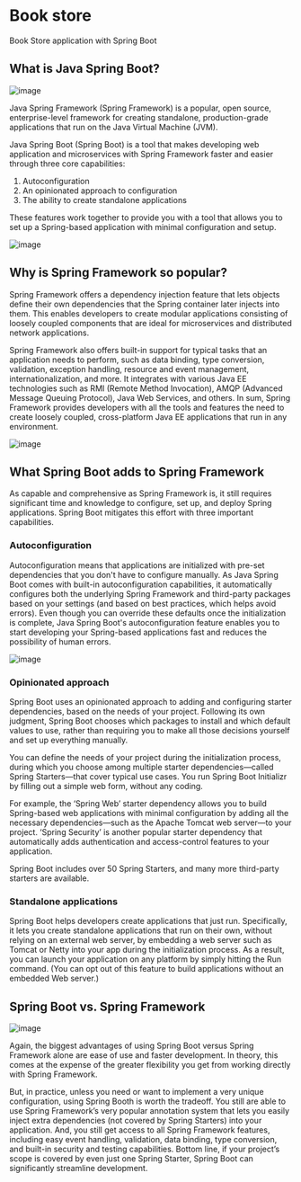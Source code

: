 # Book store
Book Store application with Spring Boot

## What is Java Spring Boot?

![image](https://miro.medium.com/max/900/1*yrDm830mTFebJQ8D7SCyCw.jpeg)

Java Spring Framework (Spring Framework) is a popular, open source, enterprise-level framework for creating standalone, production-grade applications that run on the Java Virtual Machine (JVM).

Java Spring Boot (Spring Boot) is a tool that makes developing web application and microservices with Spring Framework faster and easier through three core capabilities:

1. Autoconfiguration
2. An opinionated approach to configuration
3. The ability to create standalone applications

These features work together to provide you with a tool that allows you to set up a Spring-based application with minimal configuration and setup.

![image](https://se.ewi.tudelft.nl/desosa2019/chapters/spring-boot/images/spring-boot/spring_versions.PNG)

## Why is Spring Framework so popular?

Spring Framework offers a dependency injection feature that lets objects define their own dependencies that the Spring container later injects into them. This enables developers to create modular applications consisting of loosely coupled components that are ideal for microservices and distributed network applications.

Spring Framework also offers built-in support for typical tasks that an application needs to perform, such as data binding, type conversion, validation, exception handling, resource and event management, internationalization, and more. It integrates with various Java EE technologies such as RMI (Remote Method Invocation), AMQP (Advanced Message Queuing Protocol), Java Web Services, and others. In sum, Spring Framework provides developers with all the tools and features the need to create loosely coupled, cross-platform Java EE applications that run in any environment.

![image](https://1.bp.blogspot.com/-4AdVIZp1Rjo/XpmsmctsJ1I/AAAAAAAAeP4/mNiycr0Np6Q_2G8mPFmaEFw_1fCvvr9MwCLcBGAsYHQ/w1200-h630-p-k-no-nu/Top%2B20%2BSpring%2BBoot%2BInterview%2BQuestions%2Bwith%2BAnswers.png)

## What Spring Boot adds to Spring Framework

As capable and comprehensive as Spring Framework is, it still requires significant time and knowledge to configure, set up, and deploy Spring applications. Spring Boot mitigates this effort with three important capabilities.

### Autoconfiguration
Autoconfiguration means that applications are initialized with pre-set dependencies that you don't have to configure manually. As Java Spring Boot comes with built-in autoconfiguration capabilities, it automatically configures both the underlying Spring Framework and third-party packages based on your settings (and based on best practices, which helps avoid errors). Even though you can override these defaults once the initialization is complete, Java Spring Boot's autoconfiguration feature enables you to start developing your Spring-based applications fast and reduces the possibility of human errors.

![image](https://www.tutorialandexample.com/wp-content/uploads/2020/02/Spring-Boot-Features.png)

### Opinionated approach
Spring Boot uses an opinionated approach to adding and configuring starter dependencies, based on the needs of your project. Following its own judgment, Spring Boot chooses which packages to install and which default values to use, rather than requiring you to make all those decisions yourself and set up everything manually.

You can define the needs of your project during the initialization process, during which you choose among multiple starter dependencies—called Spring Starters—that cover typical use cases. You run Spring Boot Initializr by filling out a simple web form, without any coding.

For example, the ‘Spring Web’ starter dependency allows you to build Spring-based web applications with minimal configuration by adding all the necessary dependencies—such as the Apache Tomcat web server—to your project. ‘Spring Security’ is another popular starter dependency that automatically adds authentication and access-control features to your application.

Spring Boot includes over 50 Spring Starters, and many more third-party starters are available.

### Standalone applications
Spring Boot helps developers create applications that just run. Specifically, it lets you create standalone applications that run on their own, without relying on an external web server, by embedding a web server such as Tomcat or Netty into your app during the initialization process. As a result, you can launch your application on any platform by simply hitting the Run command. (You can opt out of this feature to build applications without an embedded Web server.)

## Spring Boot vs. Spring Framework

![image](https://s3.ap-south-1.amazonaws.com/myinterviewtrainer-domestic/public_assets/assets/000/000/245/original/Difference_Between_Spring_and_Spring_Boot.png?1616150564)

Again, the biggest advantages of using Spring Boot versus Spring Framework alone are ease of use and faster development. In theory, this comes at the expense of the greater flexibility you get from working directly with Spring Framework.

But, in practice, unless you need or want to implement a very unique configuration, using Spring Booth is worth the tradeoff. You still are able to use Spring Framework’s very popular annotation system that lets you easily inject extra dependencies (not covered by Spring Starters) into your application. And, you still get access to all Spring Framework features, including easy event handling, validation, data binding, type conversion, and built-in security and testing capabilities. Bottom line, if your project’s scope is covered by even just one Spring Starter, Spring Boot can significantly streamline development.
